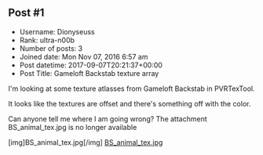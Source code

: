 ## Post #1
- Username: Dionyseuss
- Rank: ultra-n00b
- Number of posts: 3
- Joined date: Mon Nov 07, 2016 6:57 am
- Post datetime: 2017-09-07T20:21:37+00:00
- Post Title: Gameloft Backstab texture array

I'm looking at some texture atlasses from Gameloft Backstab in PVRTexTool.

It looks like the textures are offset and there's something  off with the color. 

Can anyone tell me where I am going wrong?
The attachment BS_animal_tex.jpg is no longer available

[img]BS_animal_tex.jpg[/img]
[BS_animal_tex.jpg](https://xentaxbackup.github.io/file/13290_BS_animal_tex.jpg)
